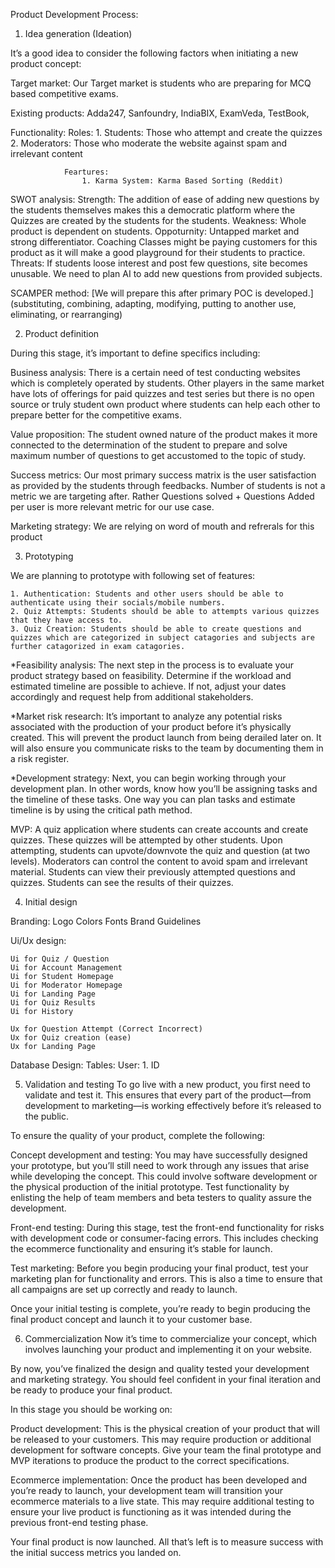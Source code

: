 Product Development Process:

1. Idea generation (Ideation)

It’s a good idea to consider the following factors when initiating a new product concept:

Target market: Our Target market is students who are preparing for MCQ based competitive exams.

Existing products: Adda247, Sanfoundry, IndiaBIX, ExamVeda, TestBook, 

Functionality: 
                Roles: 
                    1. Students: Those who attempt and create the quizzes
                    2. Moderators: Those who moderate the website against spam and irrelevant content
                
                Feartures:
                    1. Karma System: Karma Based Sorting (Reddit)

SWOT analysis: 
    Strength: The addition of ease of adding new questions by the students themselves makes this a democratic platform where the Quizzes are created by the students for the students.
    Weakness: Whole product is dependent on students.
    Oppoturnity: Untapped market and strong differentiator. Coaching Classes might be paying customers for this product as it will make a good playground for their students to practice.
    Threats: If students loose interest and post few questions, site becomes unusable. We need to plan AI to add new questions from provided subjects.

SCAMPER method: [We will prepare this after primary POC is developed.] (substituting, combining, adapting, modifying, putting to another use, eliminating, or rearranging)

2. Product definition

During this stage, it’s important to define specifics including:

Business analysis: There is a certain need of test conducting websites which is completely operated by students. Other players in the same market have lots of offerings for paid quizzes and test series but there is no open source or truly student own product where students can help each other to prepare better for the competitive exams.

Value proposition: The student owned nature of the product makes it more connected to the determination of the student to prepare and solve maximum number of questions to get accustomed to the topic of study. 

Success metrics: Our most primary success matrix is the user satisfaction as provided by the students through feedbacks. Number of students is not a metric we are targeting after. Rather Questions solved + Questions Added per user is more relevant metric for our use case.

Marketing strategy: We are relying on word of mouth and refrerals for this product

3. Prototyping

We are planning to prototype with following set of features:

    1. Authentication: Students and other users should be able to authenticate using their socials/mobile numbers.
    2. Quiz Attempts: Students should be able to attempts various quizzes that they have access to.
    3. Quiz Creation: Students should be able to create questions and quizzes which are categorized in subject catagories and subjects are further catagorized in exam catagories.


*Feasibility analysis: The next step in the process is to evaluate your product strategy based on feasibility. Determine if the workload and estimated timeline are possible to achieve. If not, adjust your dates accordingly and request help from additional stakeholders.

*Market risk research: It’s important to analyze any potential risks associated with the production of your product before it’s physically created. This will prevent the product launch from being derailed later on. It will also ensure you communicate risks to the team by documenting them in a risk register. 

*Development strategy: Next, you can begin working through your development plan. In other words, know how you’ll be assigning tasks and the timeline of these tasks. One way you can plan tasks and estimate timeline is by using the critical path method. 

MVP: A quiz application where students can create accounts and create quizzes. These quizzes will be attempted by other students. Upon attempting, students can upvote/downvote the quiz and question (at two levels). Moderators can control the content to avoid spam and irrelevant material. Students can view their previously attempted questions and quizzes. Students can see the results of their quizzes. 

4. Initial design

Branding:
    Logo
    Colors
    Fonts
    Brand Guidelines

Ui/Ux design:

    Ui for Quiz / Question
    Ui for Account Management
    Ui for Student Homepage
    Ui for Moderator Homepage
    Ui for Landing Page
    Ui for Quiz Results
    Ui for History

    Ux for Question Attempt (Correct Incorrect)
    Ux for Quiz creation (ease)
    Ux for Landing Page

Database Design:
    Tables:
        User:
            1. ID
            

5. Validation and testing
To go live with a new product, you first need to validate and test it. This ensures that every part of the product—from development to marketing—is working effectively before it’s released to the public.

To ensure the quality of your product, complete the following:

Concept development and testing: You may have successfully designed your prototype, but you’ll still need to work through any issues that arise while developing the concept. This could involve software development or the physical production of the initial prototype. Test functionality by enlisting the help of team members and beta testers to quality assure the development. 

Front-end testing: During this stage, test the front-end functionality for risks with development code or consumer-facing errors. This includes checking the ecommerce functionality and ensuring it’s stable for launch.

Test marketing: Before you begin producing your final product, test your marketing plan for functionality and errors. This is also a time to ensure that all campaigns are set up correctly and ready to launch. 

Once your initial testing is complete, you’re ready to begin producing the final product concept and launch it to your customer base. 

6. Commercialization
Now it’s time to commercialize your concept, which involves launching your product and implementing it on your website. 

By now, you’ve finalized the design and quality tested your development and marketing strategy. You should feel confident in your final iteration and be ready to produce your final product. 

In this stage you should be working on:

Product development: This is the physical creation of your product that will be released to your customers. This may require production or additional development for software concepts. Give your team the final prototype and MVP iterations to produce the product to the correct specifications. 

Ecommerce implementation: Once the product has been developed and you’re ready to launch, your development team will transition your ecommerce materials to a live state. This may require additional testing to ensure your live product is functioning as it was intended during the previous front-end testing phase. 

Your final product is now launched. All that’s left is to measure success with the initial success metrics you landed on. 